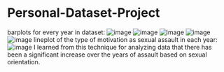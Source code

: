 # Personal-Dataset-Project
barplots for every year in dataset:
![image](https://user-images.githubusercontent.com/79335960/113455223-ecbfe380-93be-11eb-887b-c3826ce6e66f.png)
![image](https://user-images.githubusercontent.com/79335960/113455254-0103e080-93bf-11eb-8328-44c79a23e1c7.png)
![image](https://user-images.githubusercontent.com/79335960/113455277-10832980-93bf-11eb-99b5-0825b5f02fcb.png)
![image](https://user-images.githubusercontent.com/79335960/113455287-1973fb00-93bf-11eb-87fd-cde834ce41c2.png)
![image](https://user-images.githubusercontent.com/79335960/113455299-21339f80-93bf-11eb-99c1-54fc6e2ffce0.png)
lineplot of the type of motivation as sexual assault in each year:
![image](https://user-images.githubusercontent.com/79335960/113455376-4aecc680-93bf-11eb-8af3-e0ac8e7d28ec.png)
I learned from this technique for analyzing data that there has been a significant increase over the years of assault based on sexual orientation.
